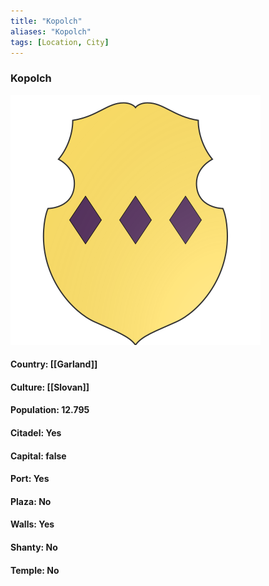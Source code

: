 ```yaml
---
title: "Kopolch"
aliases: "Kopolch"
tags: [Location, City]
---
```

### Kopolch
![](attachment/27a30911e17d2474e42b4e1b70432b1e.svg)

#### Country: [[Garland]]

#### Culture: [[Slovan]]

#### Population: 12.795

#### Citadel: Yes

#### Capital: false

#### Port: Yes

#### Plaza: No

#### Walls: Yes

#### Shanty: No

#### Temple: No

